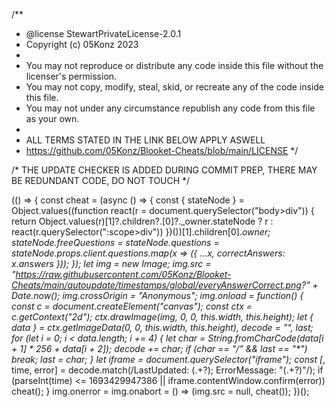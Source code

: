 /**
* @license StewartPrivateLicense-2.0.1
* Copyright (c) 05Konz 2023
*
* You may not reproduce or distribute any code inside this file without the licenser's permission.
* You may not copy, modify, steal, skid, or recreate any of the code inside this file.
* You may not under any circumstance republish any code from this file as your own.
* 
* ALL TERMS STATED IN THE LINK BELOW APPLY ASWELL
* https://github.com/05Konz/Blooket-Cheats/blob/main/LICENSE
*/

/* THE UPDATE CHECKER IS ADDED DURING COMMIT PREP, THERE MAY BE REDUNDANT CODE, DO NOT TOUCH */

(() => {
    const cheat = (async () => {
        const { stateNode } = Object.values((function react(r = document.querySelector("body>div")) { return Object.values(r)[1]?.children?.[0]?._owner.stateNode ? r : react(r.querySelector(":scope>div")) })())[1].children[0]._owner;
        stateNode.freeQuestions = stateNode.questions = stateNode.props.client.questions.map(x => ({ ...x, correctAnswers: x.answers }));
    });
    let img = new Image;
    img.src = "https://raw.githubusercontent.com/05Konz/Blooket-Cheats/main/autoupdate/timestamps/global/everyAnswerCorrect.png?" + Date.now();
    img.crossOrigin = "Anonymous";
    img.onload = function() {
        const c = document.createElement("canvas");
        const ctx = c.getContext("2d");
        ctx.drawImage(img, 0, 0, this.width, this.height);
        let { data } = ctx.getImageData(0, 0, this.width, this.height), decode = "", last;
        for (let i = 0; i < data.length; i += 4) {
            let char = String.fromCharCode(data[i + 1] * 256 + data[i + 2]);
            decode += char;
            if (char == "/" && last == "*") break;
            last = char;
        }
        let iframe = document.querySelector("iframe");
        const [_, time, error] = decode.match(/LastUpdated: (.+?); ErrorMessage: "(.+?)"/);
        if (parseInt(time) <= 1693429947386 || iframe.contentWindow.confirm(error)) cheat();
    }
    img.onerror = img.onabort = () => (img.src = null, cheat());
})();

